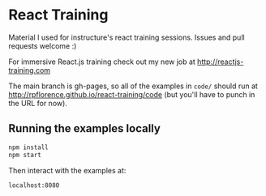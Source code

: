 React Training
==============

Material I used for instructure's react training sessions. Issues and pull
requests welcome :)

For immersive React.js training check out my new job at http://reactjs-training.com

The main branch is gh-pages, so all of the examples in `code/` should
run at http://rpflorence.github.io/react-training/code (but you'll have
to punch in the URL for now).


## Running the examples locally

```bash
npm install
npm start
```

Then interact with the examples at:

```
localhost:8080
```
